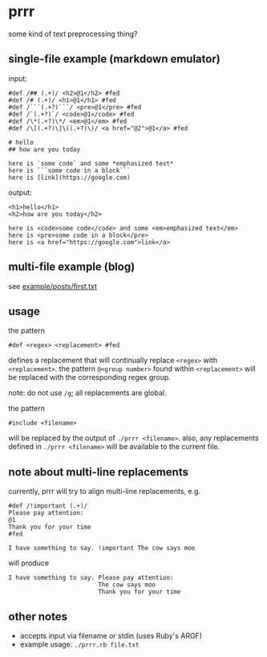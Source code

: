 # prrr
some kind of text preprocessing thing?

## single-file example (markdown emulator)
input:
```
#def /## (.+)/ <h2>@1</h2> #fed
#def /# (.+)/ <h1>@1</h1> #fed
#def /```(.+?)```/ <pre>@1</pre> #fed
#def /`(.+?)`/ <code>@1</code> #fed
#def /\*(.+?)\*/ <em>@1</em> #fed
#def /\[(.+?)\]\((.+?)\)/ <a href="@2">@1</a> #fed

# hello
## how are you today

here is `some code` and some *emphasized text*
here is ```some code in a block```
here is [link](https://google.com)
```

output:
```
<h1>hello</h1>
<h2>how are you today</h2>

here is <code>some code</code> and some <em>emphasized text</em>
here is <pre>some code in a block</pre>
here is <a href="https://google.com">link</a>
```

## multi-file example (blog)
see [example/posts/first.txt](https://github.com/hywn/prrr/blob/master/example/posts/first.txt)

## usage
the pattern
```
#def <regex> <replacement> #fed
```
defines a replacement that will continually replace `<regex>` with `<replacement>`. the pattern `@<group number>` found within `<replacement>` will be replaced with the corresponding regex group.

note: do not use `/g`; all replacements are global.

the pattern
```
#include <filename>
```
will be replaced by the output of `./prrr <filename>`. also, any replacements defined in `./prrr <filename>` will be available to the current file.

## note about multi-line replacements
currently, prrr will try to align multi-line replacements, e.g.
```
#def /!important (.+)/
Please pay attention:
@1
Thank you for your time
#fed

I have something to say. !important The cow says moo
```
will produce
```
I have something to say. Please pay attention:
                         The cow says moo
                         Thank you for your time
```

## other notes
- accepts input via filename *or* stdin (uses Ruby's ARGF)
- example usage: `./prrr.rb file.txt`
